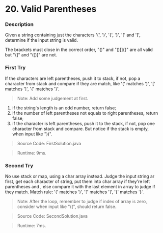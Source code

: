 # 20. Valid Parentheses
### Description
Given a string containing just the characters '(', ')', '{', '}', '[' and ']', determine if the input string is valid.

The brackets must close in the correct order, "()" and "()[]{}" are all valid but "(]" and "([)]" are not.

### First Try
If the characters are left parentheses, push it to stack, if not, pop a character from stack and compare if they are match, like '(' matches ')', '[' matches ']', '{' matches '}'.
>Note: Add some judgement at first.
1. if the string's length is an odd number, return false;
2. if the number of left parentheses not equals to right parentheses, return false;
3. if the character is left parentheses, push it to the stack, if not, pop one character from stack and compare. But notice if the stack is empty, when input like ")(".

> Source Code: FirstSolution.java

> Runtime: 9ms.

### Second Try
No use stack or map, using a char array instead. Judge the input string ar first, get each character of string, put them into char array if they're left parentheses and , else compare it with the last element in array to judge if they match. Match rule: '(' matches ')', '[' matches ']', '{' matches '}'.
>Note: After the loop, remember to judge if index of array is zero, consider when input like "((", should return false.

> Source Code: SecondSolution.java

> Runtime: 7ms.
